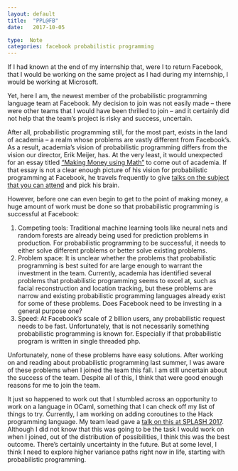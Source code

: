 ```yaml
---
layout: default
title:  "PPL@FB"
date:   2017-10-05

type:  Note
categories: facebook probabilistic programming
---
```

If I had known at the end of my internship that, were I to return Facebook, that I would be working on the same project as I had during my internship, I would be working at Microsoft.

Yet, here I am, the newest member of the probabilistic programming language team at Facebook. My decision to join was not easily made – there were other teams that I would have been thrilled to join – and it certainly did not help that the team’s project is risky and success, uncertain. 

After all, probabilistic programming still, for the most part, exists in the land of academia – a realm whose problems are vastly different from Facebook’s. As a result, academia’s vision of probabilistic programming differs from the vision our director, Erik Meijer, has. At the very least, it would unexpected for an essay titled <a href="http://queue.acm.org/detail.cfm?id=3055303">“Making Money using Math”</a> to come out of academia. If that essay is not a clear enough picture of his vision for probabilistic programming at Facebook, he travels frequently to give <a href="https://popl18.sigplan.org/track/pps-2018">talks on the subject that you can attend</a> and pick his brain. 

However, before one can even begin to get to the point of making money, a huge amount of work must be done so that probabilistic programming is successful at Facebook: 
1. Competing tools: Traditional machine learning tools like neural nets and random forests are already being used for prediction problems in production. For probabilistic programming to be successful, it needs to either solve different problems or better solve existing problems.
2.  Problem space: It is unclear whether the problems that probabilistic programming is best suited for are large enough to warrant the investment in the team. Currently, academia has identified several problems that probabilistic programming seems to excel at, such as facial reconstruction and location tracking, but these problems are narrow and existing probabilistic programming languages already exist for some of these problems. Does Facebook need to be investing in a general purpose one? 
3. Speed: At Facebook’s scale of 2 billion users, any probabilistic request needs to be fast. Unfortunately, that is not necessarily something probabilistic programming is known for. Especially if that probabilistic program is written in single threaded php. 

Unfortunately, none of these problems have easy solutions. After working on and reading about probabilistic programming last summer, I was aware of these problems when I joined the team this fall. I am still uncertain about the success of the team. Despite all of this, I think that were good enough reasons for me to join the team.

It just so happened to work out that I stumbled across an opportunity to work on a language in OCaml, something that I can check off my list of things to try. Currently, I am working on adding coroutines to the Hack programming language. My team lead gave a <a href="https://2017.splashcon.org/event/splash-2017-splash-i-towards-ppl-extending-coroutines-in-hack-to-enable-probabilistic-programming">talk on this at SPLASH 2017</a>. Although I did not know that this was going to be the task I would work on when I joined, out of the distribution of possibilities, I think this was the best outcome. There’s certainly uncertainty in the future. But at some level, I think I need to explore higher variance paths right now in life, starting with probabilistic programming. 
